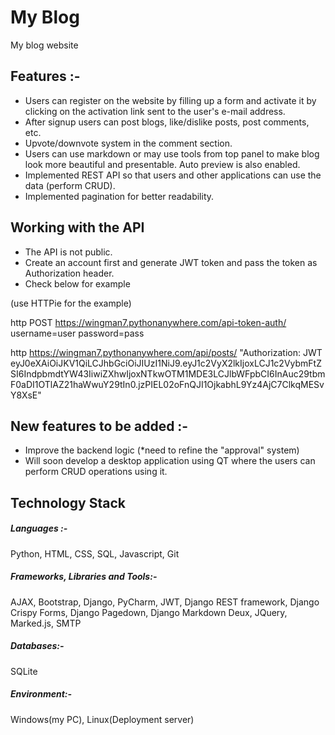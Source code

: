 # My Blog
My blog website

## Features :-
 * Users can register on the website by filling up a form and activate it by clicking on the activation link sent to
 the user's e-mail address.
 * After signup users can post blogs, like/dislike posts, post comments, etc.
 * Upvote/downvote system in the comment section.
 * Users can use markdown or may use tools from top panel to make blog look more beautiful and presentable. Auto preview
  is also enabled. 
 * Implemented REST API so that users and other applications can use the data (perform CRUD).
 * Implemented pagination for better readability.

 
## Working with the API
 * The API is not public.
 * Create an account first and generate JWT token and pass the token as Authorization header.
 * Check below for example
 
(use HTTPie for the example)

  http POST https://wingman7.pythonanywhere.com/api-token-auth/  username=user password=pass

  http https://wingman7.pythonanywhere.com/api/posts/ "Authorization: JWT eyJ0eXAiOiJKV1QiLCJhbGciOiJIUzI1NiJ9.eyJ1c2VyX2lkIjoxLCJ1c2VybmFtZSI6IndpbmdtYW43IiwiZXhwIjoxNTkwOTM1MDE3LCJlbWFpbCI6InAuc29tbmF0aDI1OTlAZ21haWwuY29tIn0.jzPIEL02oFnQJI1OjkabhL9Yz4AjC7ClkqMESvY8XsE"

 ## New features to be added :-
 * Improve the backend logic (*need to refine the "approval" system)
 * Will soon develop a desktop application using QT where the users can perform CRUD operations using it.
 
 ## Technology Stack
 ##### Languages :-
Python, HTML, CSS, SQL, Javascript, Git

##### Frameworks, Libraries and Tools:-
AJAX, Bootstrap, Django, PyCharm, JWT, Django REST framework, Django Crispy Forms, Django Pagedown, Django Markdown Deux,
JQuery, Marked.js, SMTP

##### Databases:-
SQLite

##### Environment:-
Windows(my PC), Linux(Deployment server)
